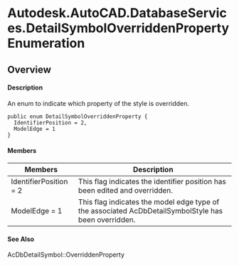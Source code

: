 # Autodesk.AutoCAD.DatabaseServices.DetailSymbolOverriddenProperty Enumeration

## Overview

#### Description
An enum to indicate which property of the style is overridden.
```text
public enum DetailSymbolOverriddenProperty {
  IdentifierPosition = 2,
  ModelEdge = 1
}
```

#### Members

| Members | Description |
| --- | --- |
| IdentifierPosition = 2 | This flag indicates the identifier position has been edited and overridden. |
| ModelEdge = 1 | This flag indicates the model edge type of the associated AcDbDetailSymbolStyle has been overridden. |

#### See Also
AcDbDetailSymbol::OverriddenProperty